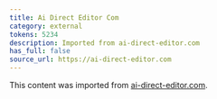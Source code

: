 ```yaml
---
title: Ai Direct Editor Com
category: external
tokens: 5234
description: Imported from ai-direct-editor.com
has_full: false
source_url: https://ai-direct-editor.com
---
```


This content was imported from [ai-direct-editor.com](https://ai-direct-editor.com).
